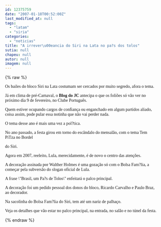 ```yaml
---
id: 12375759
date: "2007-01-18T00:52:00Z"
last_modified_at: null
tags:
  - "latam"
  - "siria"
categories:
  - "noticias"
title: "A irrever\u00eancia do Siri na Lata no pa?s dos tolos"
sutia: null
chapeu: null
autor: null
imagem: null
---
```

{% raw %}
<p><P><FONT face=Verdana>Os bailes do bloco Siri na Lata costumam ser cercados por muito segredo, afora o tema.</FONT></P></p>
<p><P><FONT face=Verdana>Já em clima de pré-Carnaval, o <STRONG>Blog do JC</STRONG> antecipa o que os foliões só vão ver no próximo dia 9 de fevereiro, no Clube Português.</FONT></P></p>
<p><P><FONT face=Verdana>Quem estiver ocupando cargos de confiança ou enganchado em algum partidos aliado, coisa assim, pode pular essa notinha que não vai perder nada.</FONT></P></p>
<p><P><FONT face=Verdana>O tema desse ano é mais uma vez a pol?tica. </FONT></P></p>
<p><P><FONT face=Verdana>No ano passado,&nbsp;a festa girou em torno do escândalo do mensalão, com o tema Tem PiTza no Bordel</p>
<p> do Siri.</FONT></P></p>
<p><P><FONT face=Verdana>Agora em 2007, reeleito, Lula, merecidamente, é de novo o centro das atenções.</FONT></P></p>
<p><P><FONT face=Verdana>A decoração assinada por Walther Holmes é uma gozação só com o Bolsa Fam?lia, a começar pela subversão do slogan oficial de Lula.</FONT></P></p>
<p><P><FONT face=Verdana>A frase \"Brasil, um Pa?s de Tolos\"&nbsp;enfeitará o palco principal.</FONT></P></p>
<p><P><FONT face=Verdana>A decoração foi um pedido pessoal dos donos do bloco, Ricardo Carvalho e Paulo Braz, ao decorador.</FONT></P></p>
<p><P><FONT face=Verdana>Na sacolinha do Bolsa Fam?lia do Siri, tem até um nariz de palhaço. </FONT></P></p>
<p><P><FONT face=Verdana>Veja os detalhes que vão estar no palco principal, na entrada, no salão e no túnel da festa.</FONT></P> </p>
{% endraw %}